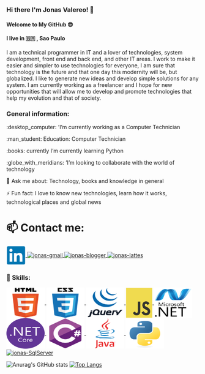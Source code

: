 ### Hi there I'm Jonas Valereo! 👋
#### Welcome to My GitHub :sunglasses:	
#### I live in :brazil: , Sao Paulo

<p> I am a technical programmer in IT and a lover of technologies, system development, front end and back end, and other IT areas. I work to make it easier and simpler to use technologies for everyone, I am sure that technology is the future and that one day this modernity will be, but globalized. I like to generate new ideas and develop simple solutions for any system.
I am currently working as a freelancer and I hope for new opportunities that will allow me to develop and promote technologies that help my evolution and that of society. </p>


### General information:
<p> :desktop_computer: ’I’m currently working as a Computer Technician </p>
<p> :man_student:	Education: Computer Technician </p>
<p> :books:	currently I’m currently learning Python </p>
<p> :globe_with_meridians: ’I’m looking to collaborate with the world of technology </p>
<p> 💬 Ask me about: Technology, books and knowledge in general </p>
<p> ⚡ Fun fact: I love to know new technologies, learn how it works, technological places and global news </p>

# :mailbox:	Contact me:

<a href="https://www.linkedin.com/in/jonasvalereo/" target="_blank">
<img align="center" alt="jonas-linkedin" height ="50" width ="50" src ="https://raw.githubusercontent.com/devicons/devicon/master/icons/linkedin/linkedin-original.svg" style="max-width: 100%;">
</a>

<a href="https://www.google.com/intl/pt/gmail/about/" target="_blank">
<img align="center" alt="jonas-gmail" height ="50" width ="60" src ="https://user-images.githubusercontent.com/25933386/116790329-ea1de000-aa89-11eb-8231-7b63bfcf5894.png" style="max-width: 100%;">
</a>

<a href="http://jonasvalereotecnicoinformatica.blogspot.com/" target="_blank">
<img align="center" alt="jonas-blogger" height ="50" width ="65" src ="https://user-images.githubusercontent.com/25933386/116790467-aaa3c380-aa8a-11eb-8c84-c656a3fa8e9f.png" style="max-width: 100%;">
</a>

<a href="http://lattes.cnpq.br/1568460680158402/" target="_blank">
<img align="center" alt="jonas-lattes" height ="48" width ="150" src ="https://user-images.githubusercontent.com/25933386/116789880-9f9b6400-aa87-11eb-9a6e-c8947d5511c9.png" style="max-width: 100%;">
</a>

### :rocket: Skills:

<a href="#">
<img align="center"  alt="jonas-html5" height ="80" width ="100" src ="https://raw.githubusercontent.com/devicons/devicon/master/icons/html5/html5-original-wordmark.svg" style="max-width: 100%;"></img>
</a>

<a href="#">
<img align="center"  alt="jonas-css" height ="80" width ="100" src ="https://raw.githubusercontent.com/devicons/devicon/master/icons/css3/css3-original-wordmark.svg" style="max-width: 100%;"></img>
</a>

<a href="#">
<img align="center"  alt="jonas-jquery" height ="80" width ="100" src ="https://raw.githubusercontent.com/devicons/devicon/master/icons/jquery/jquery-original-wordmark.svg" style="max-width: 100%;"></img>
</a>

<a href="#">
<img align="center"  alt="jonas-js" height ="80" width ="70" src ="https://raw.githubusercontent.com/devicons/devicon/master/icons/javascript/javascript-original.svg" style="max-width: 100%;"></img>
</a>
  
<a href="#">
<img align="center"  alt="jonas-.net" height ="80" width ="100" src ="https://raw.githubusercontent.com/devicons/devicon/master/icons/dot-net/dot-net-original-wordmark.svg" style="max-width: 100%;"></img>
</a>
 
<a href="#">
<img align="center"  alt="jonas-.NetCore" height ="80" width ="100" src ="https://raw.githubusercontent.com/devicons/devicon/master/icons/dotnetcore/dotnetcore-original.svg" style="max-width: 100%;"></img>
</a>
 
<a href="#">
<img align="center"  alt="jonas-C#" height ="80" width ="100" src ="https://raw.githubusercontent.com/devicons/devicon/master/icons/csharp/csharp-original.svg" style="max-width: 100%;"></img>
</a>

<a href="#">
<img align="center"  alt="jonas-Java" height ="80" width ="100" src ="https://raw.githubusercontent.com/devicons/devicon/master/icons/java/java-original-wordmark.svg" style="max-width: 100%;"></img>
</a>

<a href="#">
<img align="center"  alt="jonas-Python" height ="80" width ="100" src ="https://raw.githubusercontent.com/devicons/devicon/master/icons/python/python-original.svg" style="max-width: 100%;"></img>
</a>

<a href="#">
<img align="center"  alt="jonas-SqlServer" height ="80" width ="100" src ="https://user-images.githubusercontent.com/25933386/116798880-58829280-aaca-11eb-9b9f-7460afb6e255.png" style="max-width: 100%;"></img>
</a>



![Anurag's GitHub stats](https://github-readme-stats.vercel.app/api?username=jvalereo&show_icons=true&theme=radical)
[![Top Langs](https://github-readme-stats.vercel.app/api/top-langs/?username=jvalereo&layout=compact&theme=dark)](https://github.com/jvalereo/github-readme-stats)
